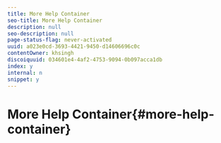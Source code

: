 ```yaml
---
title: More Help Container
seo-title: More Help Container
description: null
seo-description: null
page-status-flag: never-activated
uuid: a023e0cd-3693-4421-9450-d14606696c0c
contentOwner: khsingh
discoiquuid: 034601e4-4af2-4753-9094-0b097acca1db
index: y
internal: n
snippet: y
---
```


# More Help Container{#more-help-container}

